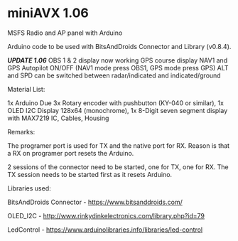 # miniAVX 1.06

MSFS Radio and AP panel with Arduino

Arduino code to be used with BitsAndDroids Connector and Library (v0.8.4).

***UPDATE 1.06***
OBS 1 & 2 display now working
GPS course display
NAV1 and GPS Autopilot ON/OFF (NAV1 mode press OBS1, GPS mode press GPS)
ALT and SPD can be switched between radar/indicated and indicated/ground

Material List:

1x Arduino Due
3x Rotary encoder with pushbutton (KY-040 or similar), 1x OLED I2C Display 128x64 (monochrome), 1x 8-Digit seven segment display with MAX7219 IC, Cables, Housing

Remarks:

The programer port is used for TX and the native port for RX. Reason is that a RX on programer port resets the Arduino.

2 sessions of the connector need to be started, one for TX, one for RX. The TX session needs to be started first as it resets Arduino.

Libraries used:

BitsAndDroids Connector - https://www.bitsanddroids.com/

OLED_I2C - http://www.rinkydinkelectronics.com/library.php?id=79

LedControl - https://www.arduinolibraries.info/libraries/led-control
